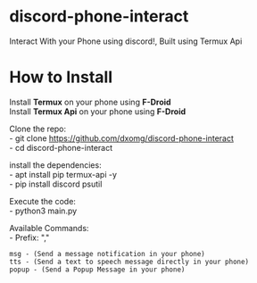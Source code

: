 # discord-phone-interact
Interact With your Phone using discord!, Built using Termux Api


# How to Install

Install **Termux** on your phone using **F-Droid**
<br>
Install **Termux Api** on your phone using **F-Droid**

Clone the repo:
<br>
    - git clone https://github.com/dxomg/discord-phone-interact
<br>
    - cd discord-phone-interact
    
install the dependencies:
<br>
    - apt install pip termux-api -y
<br>
    - pip install discord psutil
    
Execute the code:
<br>
    - python3 main.py
    
    
Available Commands:
<br>
    - Prefix: ","
    
    msg - (Send a message notification in your phone)
    tts - (Send a text to speech message directly in your phone)
    popup - (Send a Popup Message in your phone)
    
